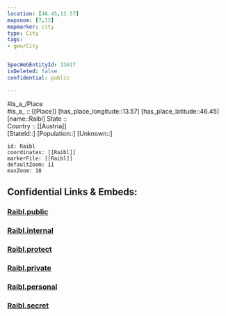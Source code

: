 ```yaml
---
location: [46.45,13.57] 
mapzoom: [7,12] 
mapmarker: city 
type: City
tags:
- geo/City


SpocWebEntityId: 33617
isDeleted: false
confidential: public

---
```

#is_a_/Place  
#is_a_ :: [[Place]] 
[has_place_longitude::13.57] 
[has_place_latitude::46.45] 
[name::Raibl] 
State ::  
Country :: [[Austria]]  
[StateId::] 
[Population::] 
[Unknown::] 


```leaflet
id: Raibl
coordinates: [[Raibl]] 
markerFile: [[Raibl]] 
defaultZoom: 11 
maxZoom: 18
```


## Confidential Links & Embeds: 

### [Raibl.public](/_public/\Earth\Continent\Europe\Europe~South\Italy\regions~Italy\Friuli-Venezia_Giulia\Udine.Province\CityRaibl.public.md) 

### [Raibl.internal](/_internal/\Earth\Continent\Europe\Europe~South\Italy\regions~Italy\Friuli-Venezia_Giulia\Udine.Province\CityRaibl.internal.md) 

### [Raibl.protect](/_protect/\Earth\Continent\Europe\Europe~South\Italy\regions~Italy\Friuli-Venezia_Giulia\Udine.Province\CityRaibl.protect.md) 

### [Raibl.private](/_private/\Earth\Continent\Europe\Europe~South\Italy\regions~Italy\Friuli-Venezia_Giulia\Udine.Province\CityRaibl.private.md) 

### [Raibl.personal](/_personal/\Earth\Continent\Europe\Europe~South\Italy\regions~Italy\Friuli-Venezia_Giulia\Udine.Province\CityRaibl.personal.md) 

### [Raibl.secret](/_secret/\Earth\Continent\Europe\Europe~South\Italy\regions~Italy\Friuli-Venezia_Giulia\Udine.Province\CityRaibl.secret.md)

